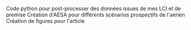 Code python pour post-processer des données issues de mes LCI et de premise
Création d'AESA pour différents scénarios prospectifs de l'aérien
Création de figures pour l'article
